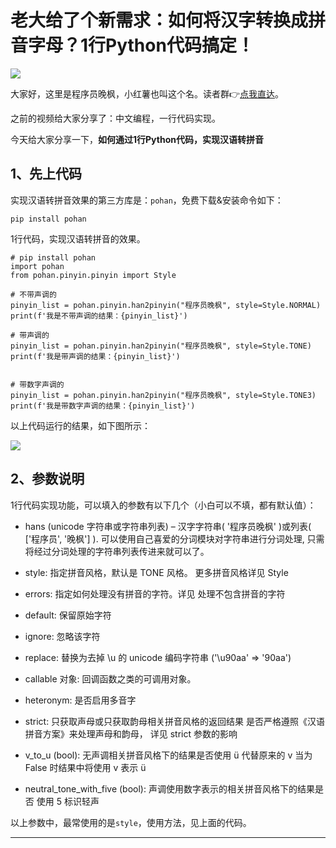 # 老大给了个新需求：如何将汉字转换成拼音字母？1行Python代码搞定！

![](https://article-1300615378.cos.ap-nanjing.myqcloud.com/pohan/02-han2pinyin/cover.jpg?q-sign-algorithm=sha1&q-ak=AKIDizHwWtjxKIdACkNVhVY3Yi2cQfQea26iq5JhWb0pr6n2kv_xOomh4pIo6rdcY8X1&q-sign-time=1687539789;1687543389&q-key-time=1687539789;1687543389&q-header-list=host&q-url-param-list=ci-process&q-signature=ba5e9b24842c3ef62b0ca69d447cefd3174d0e64&x-cos-security-token=cyG3a0nxD1bakr3wu10UTNYxYLIKLpza1d2d6c5cc5efa9b34a59334ee6258b5fW8IleUcwWZFZICbh7Lr9nisliVhdI3CZv4L1-XjS5gGTM13E_wFgVFpnzL-L49T9BLdA3maTUH_GXgtdFN8592M93fCU8N9rhSrgzjCpGw_o-hqekzKOCHMK499322WvL3njSmw0rXF9860kSDwOgaNsJjY_Tr5VstOO7Ymd3GGhc1OyJc7DMeb9ocilPb4u&ci-process=originImage)

大家好，这里是程序员晚枫，小红薯也叫这个名。读者群👉[点我直达](https://mp.weixin.qq.com/s/NN2pX2bQPpczOeGF4ARNtw)。

之前的视频给大家分享了：中文编程，一行代码实现。

今天给大家分享一下，**如何通过1行Python代码，实现汉语转拼音**

## 1、先上代码

实现汉语转拼音效果的第三方库是：``pohan``，免费下载&安装命令如下：

```
pip install pohan
```

1行代码，实现汉语转拼音的效果。
```
# pip install pohan
import pohan
from pohan.pinyin.pinyin import Style

# 不带声调的
pinyin_list = pohan.pinyin.han2pinyin("程序员晚枫", style=Style.NORMAL)
print(f'我是不带声调的结果：{pinyin_list}')

# 带声调的
pinyin_list = pohan.pinyin.han2pinyin("程序员晚枫", style=Style.TONE)
print(f'我是带声调的结果：{pinyin_list}')


# 带数字声调的
pinyin_list = pohan.pinyin.han2pinyin("程序员晚枫", style=Style.TONE3)
print(f'我是带数字声调的结果：{pinyin_list}')

```

以上代码运行的结果，如下图所示：

![](https://article-1300615378.cos.ap-nanjing.myqcloud.com/pohan/02-han2pinyin/res.jpg?q-sign-algorithm=sha1&q-ak=AKIDH3KlaLFcC6-CwRoisJT6b8yBYt_VtvRLwCfOBJPV-JHlPP-mdK3-HhV_Ul9KT4y-&q-sign-time=1687539502;1687543102&q-key-time=1687539502;1687543102&q-header-list=host&q-url-param-list=ci-process&q-signature=14fee479eb299ed0be0c3db83114d31bcf8394fb&x-cos-security-token=cyG3a0nxD1bakr3wu10UTNYxYLIKLpza10eea011fc039f423deaeacb0383e0acW8IleUcwWZFZICbh7Lr9nnSBDbnsEspiJdOZuRtehUCTx9Q7sR2eqk8v36Dwbt-aknvIn1759UnRpGmAnfnPcbQm0ofRWWXjH3fW9sV1o4IQMNlZcwNBpSFVi-XD0rrR-OM0Absm-Qc77FRjO6NwgQvZE2VJxx1f2ALXJ3V6xxHtgKSYgxSYzfSnHouIMWW1&ci-process=originImage)

## 2、参数说明

1行代码实现功能，可以填入的参数有以下几个（小白可以不填，都有默认值）：

- hans (unicode 字符串或字符串列表) – 汉字字符串( '程序员晚枫' )或列表( ['程序员', '晚枫'] ). 可以使用自己喜爱的分词模块对字符串进行分词处理,
  只需将经过分词处理的字符串列表传进来就可以了。

- style: 指定拼音风格，默认是 TONE 风格。 更多拼音风格详见 Style

- errors: 指定如何处理没有拼音的字符。详见 处理不包含拼音的字符

- default: 保留原始字符

- ignore: 忽略该字符

- replace: 替换为去掉 \u 的 unicode 编码字符串 ('\u90aa' => '90aa')

- callable 对象: 回调函数之类的可调用对象。

- heteronym: 是否启用多音字

- strict: 只获取声母或只获取韵母相关拼音风格的返回结果 是否严格遵照《汉语拼音方案》来处理声母和韵母， 详见 strict 参数的影响

- v_to_u (bool): 无声调相关拼音风格下的结果是否使用 ü 代替原来的 v 当为 False 时结果中将使用 v 表示 ü

- neutral_tone_with_five (bool): 声调使用数字表示的相关拼音风格下的结果是否 使用 5 标识轻声

以上参数中，最常使用的是``style``，使用方法，见上面的代码。


---






